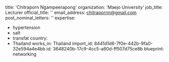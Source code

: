 title: 'Chitraporn Ngampeerapong'
organization: 'Maejo University'
job_title: Lecturer
official_title: ''
email_address: chitrapornn@gmail.com
post_nominal_letters: ''
expertise:
  - hypertension
  - salt
  - transfat
country:
  - Thailand
works_in: Thailand
import_id: 8441d1d6-7f0e-442b-9fa0-32e594a4e4bb
id: 3648240b-17c9-4cc5-a60d-ff507d75ce8b
blueprint: networking
